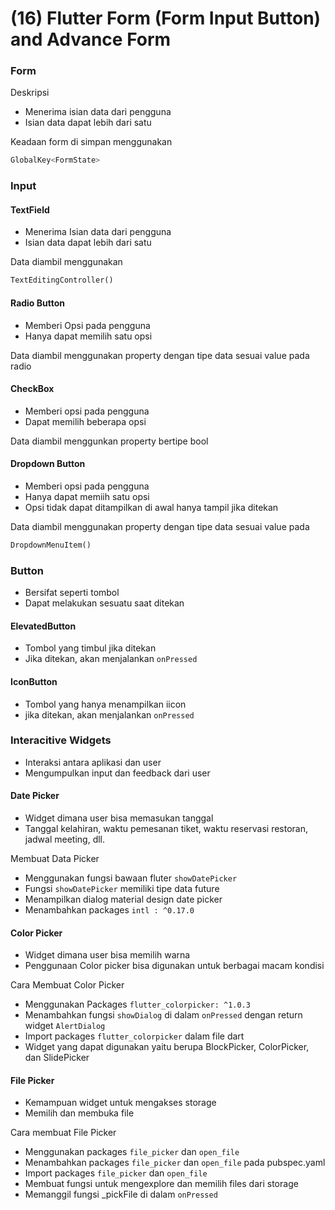 # (16) Flutter Form (Form Input Button) and Advance Form

### Form
Deskripsi
- Menerima isian data dari pengguna
- Isian data dapat lebih dari satu

Keadaan form di simpan menggunakan
```dart
GlobalKey<FormState>
```

### Input
#### TextField
- Menerima Isian data dari pengguna
- Isian data dapat lebih dari satu

Data diambil menggunakan
```dart
TextEditingController()
```
#### Radio Button
- Memberi Opsi pada pengguna
- Hanya dapat memilih satu opsi

Data diambil menggunakan property dengan tipe data sesuai value pada radio

#### CheckBox
- Memberi opsi pada pengguna
- Dapat memilih beberapa opsi

Data diambil menggunkan property bertipe bool

#### Dropdown Button
- Memberi opsi pada pengguna
- Hanya dapat memiih satu opsi
- Opsi tidak dapat ditampilkan di awal hanya tampil jika ditekan

Data diambil menggunakan property dengan tipe data sesuai value pada
``` dart
DropdownMenuItem()
```

### Button
- Bersifat seperti tombol
- Dapat melakukan sesuatu saat ditekan

#### ElevatedButton
- Tombol yang timbul jika ditekan
- Jika ditekan, akan menjalankan `onPressed`
 

#### IconButton
- Tombol yang hanya menampilkan iicon 
- jika ditekan, akan menjalankan `onPressed`


### Interacitive Widgets
- Interaksi antara aplikasi dan user
- Mengumpulkan input dan feedback dari user


#### Date Picker
- Widget dimana user bisa memasukan tanggal
- Tanggal kelahiran, waktu pemesanan tiket, waktu reservasi restoran, jadwal meeting, dll.
 

Membuat Data Picker
- Menggunakan fungsi bawaan fluter `showDatePicker`
- Fungsi `showDatePicker` memiliki tipe data future
- Menampilkan dialog material design date picker
- Menambahkan packages `intl : ^0.17.0`
 

#### Color Picker
- Widget dimana user bisa memilih warna
- Penggunaan Color picker bisa digunakan untuk berbagai macam kondisi

Cara Membuat Color Picker
- Menggunakan Packages `flutter_colorpicker: ^1.0.3`
- Menambahkan fungsi `showDialog` di dalam `onPressed` dengan return widget `AlertDialog`
- Import packages `flutter_colorpicker` dalam file dart
- Widget yang dapat digunakan yaitu berupa BlockPicker, ColorPicker, dan SlidePicker

#### File Picker
- Kemampuan widget untuk mengakses storage
- Memilih dan membuka file

Cara membuat File Picker
- Menggunakan packages `file_picker` dan `open_file`
- Menambahkan packages `file_picker` dan `open_file` pada pubspec.yaml 
- Import packages `file_picker` dan `open_file`
- Membuat fungsi untuk mengexplore dan memilih files dari storage
- Memanggil fungsi _pickFile di dalam `onPressed`